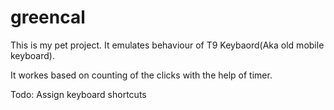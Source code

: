 # greencal

This is my pet project. It emulates behaviour of T9 Keybaord(Aka old mobile keyboard).

It workes based on counting of the clicks with the help of timer.

Todo:
Assign keyboard shortcuts
